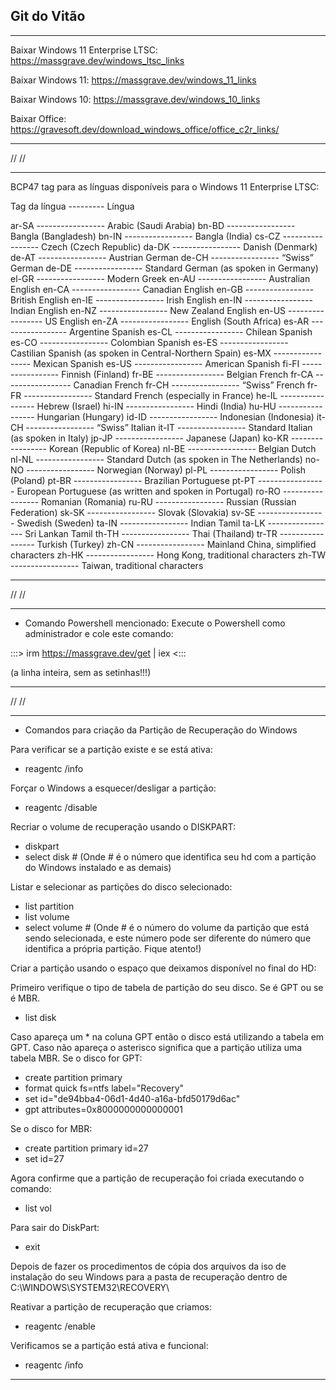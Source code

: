 Git do Vitão
------------


***************************************************************
Baixar Windows 11 Enterprise LTSC: https://massgrave.dev/windows_ltsc_links

Baixar Windows 11: https://massgrave.dev/windows_11_links

Baixar Windows 10: https://massgrave.dev/windows_10_links

Baixar Office: https://gravesoft.dev/download_windows_office/office_c2r_links/
***************************************************************

//
//

***************************************************************

BCP47 tag para as línguas disponíveis para o Windows 11 Enterprise LTSC:

Tag da língua ---------	Língua

ar-SA -----------------	Arabic (Saudi Arabia)
bn-BD	----------------- Bangla (Bangladesh)
bn-IN -----------------	Bangla (India)
cs-CZ -----------------	Czech (Czech Republic)
da-DK -----------------	Danish (Denmark)
de-AT -----------------	Austrian German
de-CH -----------------	“Swiss” German
de-DE -----------------	Standard German (as spoken in Germany)
el-GR -----------------	Modern Greek
en-AU -----------------	Australian English
en-CA -----------------	Canadian English
en-GB -----------------	British English
en-IE -----------------	Irish English
en-IN -----------------	Indian English
en-NZ -----------------	New Zealand English
en-US -----------------	US English
en-ZA -----------------	English (South Africa)
es-AR -----------------	Argentine Spanish
es-CL -----------------	Chilean Spanish
es-CO -----------------	Colombian Spanish
es-ES -----------------	Castilian Spanish (as spoken in Central-Northern Spain)
es-MX -----------------	Mexican Spanish
es-US -----------------	American Spanish
fi-FI -----------------	Finnish (Finland)
fr-BE -----------------	Belgian French
fr-CA -----------------	Canadian French
fr-CH -----------------	“Swiss” French
fr-FR -----------------	Standard French (especially in France)
he-IL -----------------	Hebrew (Israel)
hi-IN -----------------	Hindi (India)
hu-HU -----------------	Hungarian (Hungary)
id-ID -----------------	Indonesian (Indonesia)
it-CH -----------------	“Swiss” Italian
it-IT -----------------	Standard Italian (as spoken in Italy)
jp-JP -----------------	Japanese (Japan)
ko-KR -----------------	Korean (Republic of Korea)
nl-BE -----------------	Belgian Dutch
nl-NL -----------------	Standard Dutch (as spoken in The Netherlands)
no-NO -----------------	Norwegian (Norway)
pl-PL -----------------	Polish (Poland)
pt-BR -----------------	Brazilian Portuguese
pt-PT -----------------	European Portuguese (as written and spoken in Portugal)
ro-RO -----------------	Romanian (Romania)
ru-RU -----------------	Russian (Russian Federation)
sk-SK -----------------	Slovak (Slovakia)
sv-SE -----------------	Swedish (Sweden)
ta-IN -----------------	Indian Tamil
ta-LK -----------------	Sri Lankan Tamil
th-TH -----------------	Thai (Thailand)
tr-TR -----------------	Turkish (Turkey)
zh-CN -----------------	Mainland China, simplified characters
zh-HK -----------------	Hong Kong, traditional characters
zh-TW -----------------	Taiwan, traditional characters

***************************************************************

//
//

***************************************************************
* Comando Powershell mencionado:
Execute o Powershell como administrador e cole este comando:

:::>   irm https://massgrave.dev/get | iex   <:::

(a linha inteira, sem as setinhas!!!)
***************************************************************

//
//

*****************************************************************
* Comandos para criação da Partição de Recuperação do Windows

Para verificar se a partição existe e se está ativa:
* reagentc /info

Forçar o Windows a esquecer/desligar a partição:
* reagentc /disable

Recriar o volume de recuperação usando o DISKPART:
* diskpart
* select disk #
(Onde # é o número que identifica seu hd com a partição do Windows instalado e as demais)

Listar e selecionar as partições do disco selecionado:
* list partition
* list volume
* select volume # (Onde # é o número do volume da partição que está sendo selecionada, e este número pode ser diferente do número que identifica a própria partição. Fique atento!)

Criar a partição usando o espaço que deixamos disponível no final do HD:

Primeiro verifique o tipo de tabela de partição do seu disco. Se é GPT ou se é MBR.
* list disk

Caso apareça um * na coluna GPT então o disco está utilizando a tabela em GPT. Caso não apareça o asterisco significa que a partição utiliza uma tabela MBR.
Se o disco for GPT:

* create partition primary
* format quick fs=ntfs label="Recovery"
* set id="de94bba4-06d1-4d40-a16a-bfd50179d6ac"
* gpt attributes=0x8000000000000001

Se o disco for MBR:
* create partition primary id=27
* set id=27

Agora confirme que a partição de recuperação foi criada executando o comando:
* list vol

Para sair do DiskPart:
* exit

Depois de fazer os procedimentos de cópia dos arquivos da iso de instalação do seu Windows para a pasta de recuperação dentro de C:\WINDOWS\SYSTEM32\RECOVERY\

Reativar a partição de recuperação que criamos:
* reagentc /enable

Verificamos se a partição está ativa e funcional:
* reagentc /info

**************************************************************
